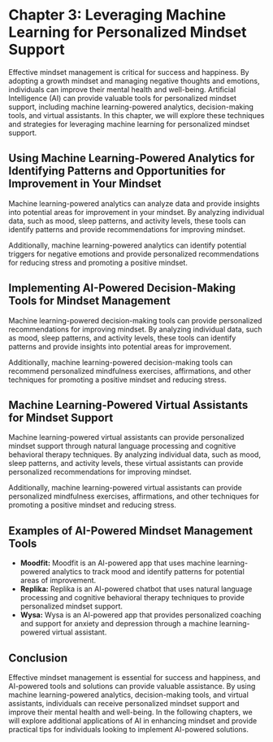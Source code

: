 Chapter 3: Leveraging Machine Learning for Personalized Mindset Support
=======================================================================

Effective mindset management is critical for success and happiness. By adopting a growth mindset and managing negative thoughts and emotions, individuals can improve their mental health and well-being. Artificial Intelligence (AI) can provide valuable tools for personalized mindset support, including machine learning-powered analytics, decision-making tools, and virtual assistants. In this chapter, we will explore these techniques and strategies for leveraging machine learning for personalized mindset support.

Using Machine Learning-Powered Analytics for Identifying Patterns and Opportunities for Improvement in Your Mindset
-------------------------------------------------------------------------------------------------------------------

Machine learning-powered analytics can analyze data and provide insights into potential areas for improvement in your mindset. By analyzing individual data, such as mood, sleep patterns, and activity levels, these tools can identify patterns and provide recommendations for improving mindset.

Additionally, machine learning-powered analytics can identify potential triggers for negative emotions and provide personalized recommendations for reducing stress and promoting a positive mindset.

Implementing AI-Powered Decision-Making Tools for Mindset Management
--------------------------------------------------------------------

Machine learning-powered decision-making tools can provide personalized recommendations for improving mindset. By analyzing individual data, such as mood, sleep patterns, and activity levels, these tools can identify patterns and provide insights into potential areas for improvement.

Additionally, machine learning-powered decision-making tools can recommend personalized mindfulness exercises, affirmations, and other techniques for promoting a positive mindset and reducing stress.

Machine Learning-Powered Virtual Assistants for Mindset Support
---------------------------------------------------------------

Machine learning-powered virtual assistants can provide personalized mindset support through natural language processing and cognitive behavioral therapy techniques. By analyzing individual data, such as mood, sleep patterns, and activity levels, these virtual assistants can provide personalized recommendations for improving mindset.

Additionally, machine learning-powered virtual assistants can provide personalized mindfulness exercises, affirmations, and other techniques for promoting a positive mindset and reducing stress.

Examples of AI-Powered Mindset Management Tools
-----------------------------------------------

* **Moodfit:** Moodfit is an AI-powered app that uses machine learning-powered analytics to track mood and identify patterns for potential areas of improvement.
* **Replika:** Replika is an AI-powered chatbot that uses natural language processing and cognitive behavioral therapy techniques to provide personalized mindset support.
* **Wysa:** Wysa is an AI-powered app that provides personalized coaching and support for anxiety and depression through a machine learning-powered virtual assistant.

Conclusion
----------

Effective mindset management is essential for success and happiness, and AI-powered tools and solutions can provide valuable assistance. By using machine learning-powered analytics, decision-making tools, and virtual assistants, individuals can receive personalized mindset support and improve their mental health and well-being. In the following chapters, we will explore additional applications of AI in enhancing mindset and provide practical tips for individuals looking to implement AI-powered solutions.
